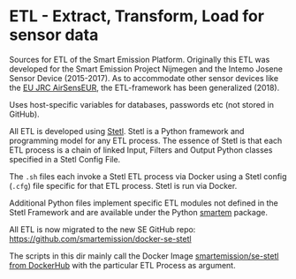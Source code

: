 # ETL - Extract, Transform, Load for sensor data

Sources for ETL of the Smart Emission Platform. Originally this ETL was developed
for the Smart Emission Project Nijmegen and the Intemo Josene Sensor Device (2015-2017). 
As to accommodate other sensor devices like the [EU JRC AirSensEUR](http://www.airsenseur.org), the ETL-framework
has been generalized (2018). 

Uses host-specific variables for databases, passwords etc (not stored in GitHub).

All ETL is developed using [Stetl](http://stetl.org). Stetl is a Python framework and programming model for any ETL
process. The essence of Stetl is that each ETL process is a chain of linked Input, Filters and Output Python classes
specified in a Stetl Config File. 

The `.sh` files each invoke a Stetl ETL process via Docker using a Stetl config (`.cfg`) file specific
for that ETL process. Stetl is run via Docker. 

Additional Python files implement specific ETL modules not defined
in the Stetl Framework and are available under the Python [smartem](smartem) package.

All ETL is now migrated to the new SE GitHub repo: https://github.com/smartemission/docker-se-stetl

The scripts in this dir mainly call the Docker Image [smartemission/se-stetl from DockerHub](https://hub.docker.com/r/smartemission/se-stetl/)
with the particular ETL Process as argument.
